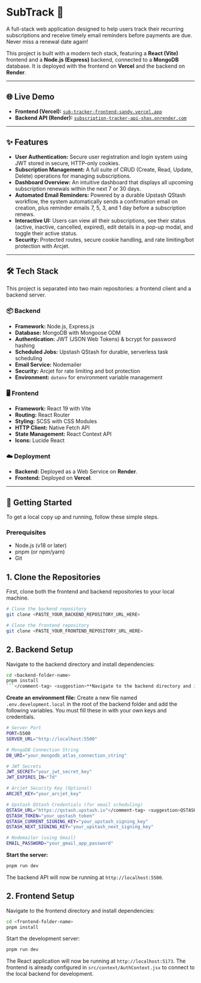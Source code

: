 # SubTrack 🚀

A full-stack web application designed to help users track their recurring subscriptions and receive timely email reminders before payments are due. Never miss a renewal date again!

This project is built with a modern tech stack, featuring a **React (Vite)** frontend and a **Node.js (Express)** backend, connected to a **MongoDB** database. It is deployed with the frontend on **Vercel** and the backend on **Render**.

---

## 🌐 Live Demo

* **Frontend (Vercel):** [`sub-tracker-frontend-sandy.vercel.app`](sub-tracker-frontend-sandy.vercel.app)
* **Backend API (Render):** [`subscription-tracker-api-shas.onrender.com`](subscription-tracker-api-shas.onrender.com)

---

## ✨ Features

* **User Authentication:** Secure user registration and login system using JWT stored in secure, HTTP-only cookies.
* **Subscription Management:** A full suite of CRUD (Create, Read, Update, Delete) operations for managing subscriptions.
* **Dashboard Overview:** An intuitive dashboard that displays all upcoming subscription renewals within the next 7 or 30 days.
* **Automated Email Reminders:** Powered by a durable Upstash QStash workflow, the system automatically sends a confirmation email on creation, plus reminder emails 7, 5, 3, and 1 day before a subscription renews.
* **Interactive UI:** Users can view all their subscriptions, see their status (active, inactive, cancelled, expired), edit details in a pop-up modal, and toggle their active status.
* **Security:** Protected routes, secure cookie handling, and rate limiting/bot protection with Arcjet.

---

## 🛠️ Tech Stack

This project is separated into two main repositories: a frontend client and a backend server.

### 📦 Backend

* **Framework:** Node.js, Express.js
* **Database:** MongoDB with Mongoose ODM
* **Authentication:** JWT (JSON Web Tokens) & bcrypt for password hashing
* **Scheduled Jobs:** Upstash QStash for durable, serverless task scheduling
* **Email Service:** Nodemailer
* **Security:** Arcjet for rate limiting and bot protection
* **Environment:** `dotenv` for environment variable management

### 🖥️ Frontend

* **Framework:** React 19 with Vite
* **Routing:** React Router
* **Styling:** SCSS with CSS Modules
* **HTTP Client:** Native Fetch API
* **State Management:** React Context API
* **Icons:** Lucide React

### ☁️ Deployment

* **Backend:** Deployed as a Web Service on **Render**.
* **Frontend:** Deployed on **Vercel**.

---

## 🚀 Getting Started

To get a local copy up and running, follow these simple steps.

### Prerequisites

* Node.js (v18 or later)
* pnpm (or npm/yarn)
* Git

## 1. Clone the Repositories

First, clone both the frontend and backend repositories to your local machine.

```bash
# Clone the backend repository
git clone <PASTE_YOUR_BACKEND_REPOSITORY_URL_HERE>

# Clone the frontend repository
git clone <PASTE_YOUR_FRONTEND_REPOSITORY_URL_HERE>
```

## 2. Backend Setup
 Navigate to the backend directory and install dependencies:
```bash
cd <backend-folder-name>
pnpm install
```</comment-tag> <suggestion>**Navigate to the backend directory and install dependencies:**
```

 **Create an environment file:** Create a new file named `.env.development.local` in the root of the backend folder and add the following variables. You must fill these in with your own keys and credentials.
```bash
# Server Port
PORT=5500
SERVER_URL="http://localhost:5500"

# MongoDB Connection String
DB_URI="your_mongodb_atlas_connection_string"

# JWT Secrets
JWT_SECRET="your_jwt_secret_key"
JWT_EXPIRES_IN="7d"

# Arcjet Security Key (Optional)
ARCJET_KEY="your_arcjet_key"

# Upstash QStash Credentials (for email scheduling)
QSTASH_URL="https://qstash.upstash.io"</comment-tag> <suggestion>QSTASH_URL=https://qstash.upstash.io</suggestion> This is an important correction. Environment (`.env`) files should contain plain key-value pairs. Including quotes can sometimes cause parsing issues with certain libraries.
QSTASH_TOKEN="your_upstash_token"
QSTASH_CURRENT_SIGNING_KEY="your_upstash_signing_key"
QSTASH_NEXT_SIGNING_KEY="your_upstash_next_signing_key"

# Nodemailer (using Gmail)
EMAIL_PASSWORD="your_gmail_app_password"
```
**Start the server:**
```bash
pnpm run dev
```
   The backend API will now be running at `http://localhost:5500`.

## 2. Frontend Setup
Navigate to the frontend directory and install dependencies:
```bash
cd <frontend-folder-name>
pnpm install
```
Start the development server:
```bash
pnpm run dev
```

The React application will now be running at `http://localhost:5173`. The frontend is already configured in `src/context/AuthContext.jsx` to connect to the local backend for development.
